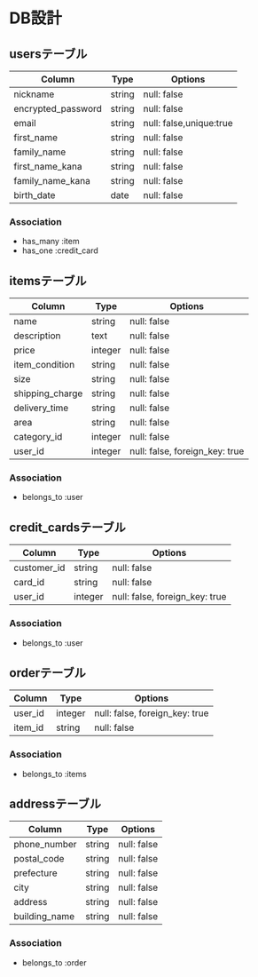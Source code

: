 # DB設計

## usersテーブル

| Column             | Type               | Options                   |
|--------------------|--------------------|---------------------------|
| nickname           | string             | null: false               |
| encrypted_password | string             | null: false               |
| email              | string             | null: false,unique:true   |
| first_name         | string             | null: false               |
| family_name        | string             | null: false               |
| first_name_kana    | string             | null: false               |
| family_name_kana   | string             | null: false               |
| birth_date         | date               | null: false               |

### Association

* has_many :item
* has_one :credit_card

## itemsテーブル

| Column             | Type               | Options                         |
|--------------------|--------------------|---------------------------------|
| name               | string             | null: false                     |
| description        | text               | null: false                     |
| price              | integer            | null: false                     |
| item_condition     | string             | null: false                     |
| size               | string             | null: false                     |
| shipping_charge    | string             | null: false                     |
| delivery_time      | string             | null: false                     |
| area               | string             | null: false                     |
| category_id        | integer            | null: false                     |
| user_id            | integer            | null: false, foreign_key: true  |

### Association

* belongs_to :user

## credit_cardsテーブル

| Column             | Type               | Options                         |
|--------------------|--------------------|---------------------------------|
| customer_id        | string             | null: false                     |
| card_id            | string             | null: false                     |
| user_id            | integer            | null: false, foreign_key: true  |

### Association

* belongs_to :user

## orderテーブル

| Column             | Type               | Options                         |
|--------------------|--------------------|---------------------------------|
| user_id            | integer            | null: false, foreign_key: true  |
| item_id            | string             | null: false                     |

### Association

* belongs_to :items

## addressテーブル

| Column             | Type               | Options                   |
|--------------------|--------------------|---------------------------|
| phone_number       | string             | null: false               |
| postal_code        | string             | null: false               |
| prefecture         | string             | null: false               |
| city               | string             | null: false               |
| address            | string             | null: false               |
| building_name      | string             | null: false               |

### Association

* belongs_to :order